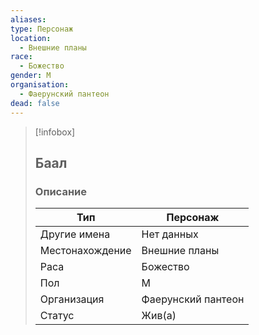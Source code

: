 ```yaml
---
aliases: 
type: Персонаж
location:
  - Внешние планы
race:
  - Божество
gender: М
organisation:
  - Фаерунский пантеон
dead: false
---
```


> [!infobox]
> 
> ## Баал
> 
> ### Описание
> 
> | Тип | Персонаж |
> | --- | --- |
> | Другие имена| Нет данных |
> | Местонахождение | Внешние планы |
> | Раса | Божество |
> | Пол | М |
> | Организация | Фаерунский пантеон |
> | Статус | Жив(а) |
